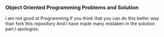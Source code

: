 ### Object Oriented Programming Problems and Solution


 I am not good at Programming.If you think that you can do this better way than fork this repository And I have made many mistaken in the solution part.I apologize.

